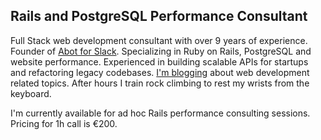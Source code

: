 <h2>Rails and PostgreSQL Performance Consultant</h2>

<p>
Full Stack web development consultant with over 9 years of experience. Founder of <a href="https://abot.app" target='_blank' class='link'>Abot for Slack</a>. Specializing in Ruby on Rails, PostgreSQL and website performance. Experienced in building scalable APIs for startups and refactoring legacy codebases. <a href="https://pawelurbanek.com/blog" class='link'>I'm blogging</a> about web development related topics. After hours I train rock climbing to rest my wrists from the keyboard.
</p>

<p>I'm currently available for ad hoc Rails performance consulting sessions. Pricing for 1h call is €200.</p>
